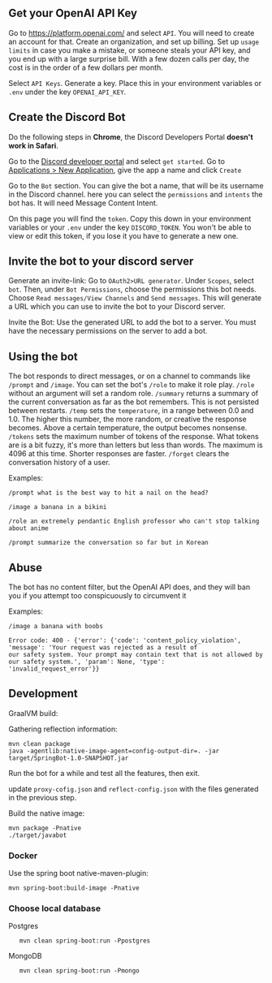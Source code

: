 ## Get your OpenAI API Key

Go to https://platform.openai.com/ and select `API`. You will need to create an account for that. Create an 
organization, and set up billing. Set up `usage limits` in case you make a mistake, or someone steals your API key, and 
you end up with a large surprise bill. With a few dozen calls per day, the cost is in the order of a few dollars 
per month. 

Select `API Keys`. Generate a key. Place this in your environment variables or `.env` under the key `OPENAI_API_KEY`. 

## Create the Discord Bot

Do the following steps in **Chrome**, the Discord Developers Portal **doesn't work in Safari**. 

Go to the [Discord developer portal](https://discord.com/developers/docs/getting-started) and select `get started`. 
Go to [Applications > New Application](https://discord.com/developers/applications?new_application=true), give the app 
a name and click `Create`

Go to the `Bot` section. You can give the bot a name, that will be its username in the Discord channel. 
here you can select the `permissions` and `intents` the bot has. It will need Message Content Intent.  

On this page you will find the `token`. Copy this down in your environment variables or your `.env` under the key 
`DISCORD_TOKEN`. You won't be able to view or edit this token, if you lose it you have to generate a new one. 

## Invite the bot to your discord server

Generate an invite-link: Go to `OAuth2>URL generator`. 
Under `Scopes`, select `bot`.
Then, under `Bot Permissions`, choose the permissions this bot needs. Choose `Read messages/View Channels` and 
`Send messages`. 
This will generate a URL which you can use to invite the bot to your Discord server.

Invite the Bot: Use the generated URL to add the bot to a server. You must have the necessary permissions 
on the server to add a bot.

## Using the bot

The bot responds to direct messages, or on a channel to commands like `/prompt` and `/image`. You can set the bot's `/role` to make it 
role play. `/role` without an argument will set a random role. `/summary` returns a summary of the current conversation as far as the bot remembers. 
This is not persisted between restarts. `/temp` sets the `temperature`, in a range between 0.0 and 1.0. The higher 
this number, the more random, or creative the response becomes. Above a certain temperature, the output becomes 
nonsense. `/tokens` sets the maximum number of tokens of the response. What tokens are is a bit fuzzy, it's more 
than letters but less than words. The maximum is 4096 at this time. Shorter responses are faster. `/forget` clears the 
conversation history of a user. 

Examples:
```
/prompt what is the best way to hit a nail on the head? 

/image a banana in a bikini

/role an extremely pendantic English professor who can't stop talking about anime

/prompt summarize the conversation so far but in Korean
```

## Abuse

The bot has no content filter, but the OpenAI API does, and they will ban you if you attempt too 
conspicuously to circumvent it  

Examples:
```
/image a banana with boobs

Error code: 400 - {'error': {'code': 'content_policy_violation', 'message': 'Your request was rejected as a result of 
our safety system. Your prompt may contain text that is not allowed by our safety system.', 'param': None, 'type': 
'invalid_request_error'}}
```

## Development

GraalVM build: 

Gathering reflection information:
```
mvn clean package 
java -agentlib:native-image-agent=config-output-dir=. -jar target/SpringBot-1.0-SNAPSHOT.jar
```
Run the bot for a while and test all the features, then exit. 

update `proxy-cofig.json` and `reflect-config.json` with the files generated in the previous step. 

Build the native image:
```
mvn package -Pnative
./target/javabot
```

### Docker 

Use the spring boot native-maven-plugin:
```
mvn spring-boot:build-image -Pnative
```

### Choose local database 

Postgres
```
   mvn clean spring-boot:run -Ppostgres 
```

MongoDB
```
   mvn clean spring-boot:run -Pmongo 
```